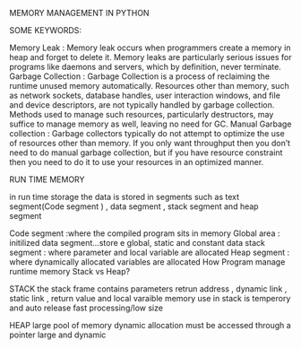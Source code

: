 MEMORY MANAGEMENT IN PYTHON

SOME KEYWORDS:

Memory Leak : Memory leak occurs when programmers create a memory in heap and forget to delete it. Memory leaks are particularly serious issues for programs like daemons and servers, which by definition, never terminate.
Garbage Collection : Garbage Collection is a process of reclaiming the runtime unused memory automatically. Resources other than memory, such as network sockets, database handles, user interaction windows, and file and device descriptors, are not typically handled by garbage collection. Methods used to manage such resources, particularly destructors, may suffice to manage memory as well, leaving no need for GC.
Manual Garbage collection : Garbage collectors typically do not attempt to optimize the use of resources other than memory. If you only want throughput then you don’t need to do manual garbage collection, but if you have resource constraint then you need to do it to use your resources in an optimized manner.

RUN TIME MEMORY

in run time storage the data is stored in segments such as text segment(Code segment ) , data segment , stack segment and heap segment 

Code segment :where the compiled program sits in memory
Global area : initilized data segment...store e global, static and constant data 
stack segment : where parameter and local variable are allocated
Heap segment : where dynamically allocated variables are allocated
How Program manage runtime memory Stack vs Heap?

STACK
the stack frame contains parameters retrun address , dynamic link , static link , return value and local varaible
memory use in stack is temperory and auto release 
fast processing/low size

HEAP
large pool of memory 
dynamic allocation
must be accessed through a pointer
large and dynamic
                
